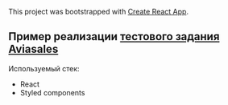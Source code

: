 This project was bootstrapped with [Create React App](https://github.com/facebookincubator/create-react-app).

## Пример реализации [тестового задания Aviasales](https://github.com/KosyanMedia/test-tasks/tree/master/aviasales)

Используемый стек:
- React
- Styled components